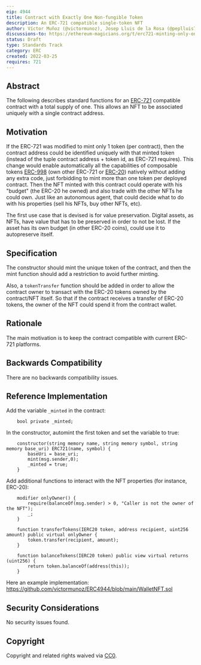 ```yaml
---
eip: 4944
title: Contract with Exactly One Non-fungible Token
description: An ERC-721 compatible single-token NFT
author: Víctor Muñoz (@victormunoz), Josep Lluis de la Rosa (@peplluis7), Andres El-Fakdi (@Bluezfish)
discussions-to: https://ethereum-magicians.org/t/erc721-minting-only-one-token/8602/2
status: Draft
type: Standards Track
category: ERC
created: 2022-03-25
requires: 721
---
```


## Abstract

The following describes standard functions for an [ERC-721](./eip-721.md) compatible contract with a total supply of one.
This allows an NFT to be associated uniquely with a single contract address.

## Motivation

If the ERC-721 was modified to mint only 1 token (per contract), then the contract address could be identified uniquely with that minted token (instead of the tuple contract address + token id, as ERC-721 requires).
This change would enable automatically all the capabilities of composable tokens [ERC-998](./eip-998.md) (own other ERC-721 or [ERC-20](./eip-20.md)) natively without adding any extra code, just forbidding to mint more than one token per deployed contract.
Then the NFT minted with this contract could operate with his "budget" (the ERC-20 he owned) and also trade with the other NFTs he could own. Just like an autonomous agent, that could decide what to do with his properties (sell his NFTs, buy other NFTs, etc).

The first use case that is devised is for value preservation. Digital assets, as NFTs, have value that has to be preserved in order to not be lost. If the asset has its own budget (in other ERC-20 coins), could use it to autopreserve itself.

## Specification

The constructor should mint the unique token of the contract, and then the mint function should add a restriction to avoid further minting.

Also, a `tokenTransfer` function should be added in order to allow the contract owner to transact with the ERC-20 tokens owned by the contract/NFT itself. So that if the contract receives a transfer of ERC-20 tokens, the owner of the NFT could spend it from the contract wallet.

## Rationale

The main motivation is to keep the contract compatible with current ERC-721 platforms.

## Backwards Compatibility

There are no backwards compatibility issues.

## Reference Implementation

Add the variable `_minted` in the contract:

``` solidity
    bool private _minted;
```

In the constructor, automint the first token and set the variable to true:

``` solidity
    constructor(string memory name, string memory symbol, string memory base_uri) ERC721(name, symbol) {
        baseUri = base_uri;
        mint(msg.sender,0);
        _minted = true;
    }
```

Add additional functions to interact with the NFT properties (for instance, ERC-20):

``` solidity
    modifier onlyOwner() {
        require(balanceOf(msg.sender) > 0, "Caller is not the owner of the NFT");
        _;
    }

    function transferTokens(IERC20 token, address recipient, uint256 amount) public virtual onlyOwner {
        token.transfer(recipient, amount);
    }
	
    function balanceTokens(IERC20 token) public view virtual returns (uint256) {
        return token.balanceOf(address(this));
    }
```

Here an example implementation: https://github.com/victormunoz/ERC4944/blob/main/WalletNFT.sol

## Security Considerations

No security issues found.

## Copyright

Copyright and related rights waived via [CC0](../LICENSE.md).
